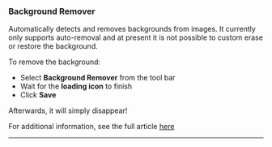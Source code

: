 ### Background Remover

Automatically detects and removes backgrounds from images. It currently only supports auto-removal and at present it is not possible to custom erase or restore the background. 

To remove the background:

  * Select **Background Remover** from the tool bar
  * Wait for the **loading icon** to finish
  * Click **Save**



Afterwards, it will simply disappear!

For additional information, see the full article [here](https://support.optisigns.com/hc/en-us/articles/41432385864595)

---
